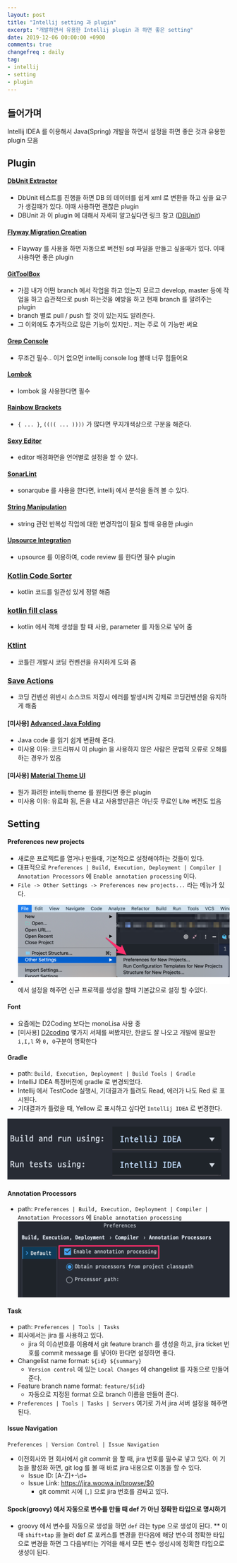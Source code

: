 ```yaml
---
layout: post
title: "Intellij setting 과 plugin"
excerpt: "개발하면서 유용한 Intellij plugin 과 하면 좋은 setting"
date: 2019-12-06 00:00:00 +0900
comments: true
changefreq : daily
tag:
- intellij
- setting
- plugin
---
```

## 들어가며
 Intellij IDEA 를 이용해서 Java(Spring) 개발을 하면서 설정을 하면 좋은 것과 유용한 plugin 모음

## Plugin

#### [DbUnit Extractor](https://plugins.jetbrains.com/plugin/7958-dbunit-extractor)
* DbUnit 테스트를 진행을 하면 DB 의 데이터를 쉽게 xml 로 변환을 하고 싶을 요구가 생길때가 있다.
이때 사용하면 괜찮은 plugin
* DBUnit 과 이 plugin 에 대해서 자세히 알고싶다면 링크 참고 ([DBUnit](http://woowabros.github.io/experience/2019/11/06/db-unit.html))

#### [Flyway Migration Creation](https://plugins.jetbrains.com/plugin/8597-flyway-migration-creation)
* Flayway 를 사용을 하면 자동으로 버전된 sql 파일을 만들고 싶을때가 있다. 이때 사용하면 좋은 plugin

#### [GitToolBox](https://plugins.jetbrains.com/plugin/7499-gittoolbox)
* 가끔 내가 어떤 branch 에서 작업을 하고 있는지 모르고 develop, master 등에 작업을 하고 습관적으로 push 하는것을 예방을 하고 현재 branch 를 알려주는 plugin
* branch 별로 pull / push 할 것이 있는지도 알려준다.
* 그 이외에도 추가적으로 많은 기능이 있지만.. 저는 주로 이 기능만 써요

#### [Grep Console](https://plugins.jetbrains.com/plugin/7125-grep-console)
* 무조건 필수.. 이거 없으면 intellij console log 볼때 너무 힘들어요

#### [Lombok](https://plugins.jetbrains.com/plugin/6317-lombok)
* lombok 을 사용한다면 필수

#### [Rainbow Brackets](https://plugins.jetbrains.com/plugin/10080-rainbow-brackets)
* `{ ... }`, `(((( ... ))))` 가 많다면 무지개색상으로 구분을 해준다.

#### [Sexy Editor](https://plugins.jetbrains.com/plugin/1833-sexy-editor)
* editor 배경화면을 언어별로 설정을 할 수 있다.

#### [SonarLint](https://plugins.jetbrains.com/plugin/7973-sonarlint)
* sonarqube 를 사용을 한다면, intellij 에서 분석을 돌려 볼 수 있다.

#### [String Manipulation](https://plugins.jetbrains.com/plugin/2162-string-manipulation)
* string 관련 반복성 작업에 대한 변경작업이 필요 할때 유용한 plugin

#### [Upsource Integration](https://plugins.jetbrains.com/plugin/7431-upsource-integration)
* upsource 를 이용하여, code review 를 한다면 필수 plugin

### [Kotlin Code Sorter](https://plugins.jetbrains.com/plugin/11163-kotlin-code-sorter)
* kotlin 코드를 일관성 있게 정렬 해줌

### [kotlin fill class](https://plugins.jetbrains.com/plugin/10942-kotlin-fill-class)
* kotlin 에서 객체 생성을 할 때 사용, parameter 를 자동으로 넣어 줌

### [Ktlint](https://plugins.jetbrains.com/plugin/15057-ktlint-unofficial-)
* 코틀린 개발시 코딩 컨벤션을 유지하게 도와 줌

### [Save Actions](https://plugins.jetbrains.com/plugin/7642-save-actions)
* 코딩 컨벤션 위반시 소스코드 저장시 에러를 발생시켜 강제로 코딩컨벤션을 유지하게 해줌

#### [미사용] [Advanced Java Folding](https://plugins.jetbrains.com/plugin/9320-advanced-java-folding)
* Java code 를 읽기 쉽게 변환해 준다.
* 미사용 이유: 코드리뷰시 이 plugin 을 사용하지 않은 사람은 문법적 오류로 오해를 하는 경우가 있음

#### [미사용] [Material Theme UI](https://plugins.jetbrains.com/plugin/8006-material-theme-ui)
* 뭔가 화려한 intellij theme 를 원한다면 좋은 plugin
* 미사용 이유: 유료화 됨, 돈을 내고 사용할만큼은 아닌듯 무료인 Lite 버전도 있음

## Setting
#### Preferences new projects
* 새로운 프로젝트를 열거나 만들때, 기본적으로 설정해야하는 것들이 있다.
* 대표적으로 `Preferences | Build, Execution, Deployment | Compiler | Annotation Processors` 에 `Enable annotation processing` 이다.
* `File -> Other Settings -> Preferences new projects...` 라는 메뉴가 있다.
* ![Preferences new projects](/assets/img/posts/intellij_setting_plugin/preferences-new-project.png) 에서 설정을 해주면 신규 프로젝를 생성을 할때 기본값으로 설정 할 수있다.

#### Font
* 요즘에는 D2Coding 보다는 monoLisa 사용 중 
* [미사용] [D2coding]('https://github.com/naver/d2codingfont') 몇가지 서체를 써봤지만, 한글도 잘 나오고 개발에 필요한 `i,I,l` 와 `0, O`구분이 명확한다

#### Gradle
* path: `Build, Execution, Deployment | Build Tools | Gradle`
* IntelliJ IDEA 특정버전에 gradle 로 변경되었다.
* Intellij 에서 TestCode 실행시, 기대결과가 틀려도 Read, 에러가 나도 Red 로 표시된다.
* 기대결과가 틀렸을 때, Yellow 로 표시하고 싶다면 `Intellij IDEA` 로 변경한다.<br/>
<img src="/assets/img/posts/intellij_setting_plugin/intellij-gradle.png" />

#### Annotation Processors
* path: `Preferences | Build, Execution, Deployment | Compiler | Annotation Processors` 에 `Enable annotation processing`
![Enable annotation processing](/assets/img/posts/intellij_setting_plugin/enable-annotation-processing.png)

#### Task
* path: `Preferences | Tools | Tasks`
* 회사에서는 jira 를 사용하고 있다.
    - jira 의 이슈번호를 이용해서 git feature branch 를 생성을 하고, jira ticket 번호를 commit message 를 넣어야 한다면 설정하면 좋다.
* Changelist name format: `${id} ${summary}`
    - `Version control` 에 있는 `Local Changes` 에 changelist 를 자동으로 만들어 준다.
* Feature branch name format: `feature/${id}`
    - 자동으로 지정된 format 으로 branch 이름을 만들어 준다.
* `Preferences | Tools | Tasks | Servers` 여기로 가서 jira 서버 설정을 해주면 된다.

#### Issue Navigation
`Preferences | Version Control | Issue Navigation`
* 이전회사와 현 회사에서 git commit 을 할 때, jira 번호를 필수로 넣고 있다. 이 기능을 활성화 하면, git log 를 볼 때 바로 jira 내용으로 이동을 할 수 있다.
    - Issue ID: [A-Z]+\-\d+
    - Issue Link: https://jira.woowa.in/browse/$0
        + git commit 시에 `[`,`]` 으로 jira 번호를 감싸고 있다.

#### Spock(groovy) 에서 자동으로 변수를 만들 때 def 가 아닌 정확한 타입으로 명시하기
* groovy 에서 변수를 자동으로 생성을 하면 `def` 라는 type 으로 생성이 된다.
** 이때 `shift+tap` 을 눌러 def 로 포커스를 변경을 한다음에 해당 변수의 정확한 타입으로 변경을 하면 그 다음부터는 기억을 해서 모든 변수 생성시에 정확한 타입으로 생성이 된다.